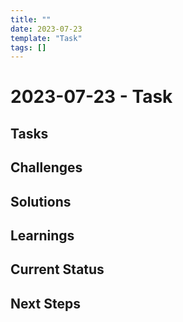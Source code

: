 ```yaml
---
title: "" 
date: 2023-07-23
template: "Task"
tags: []
---
```


# 2023-07-23 - Task
## Tasks

## Challenges

## Solutions

## Learnings

## Current Status

## Next Steps
